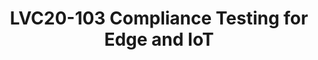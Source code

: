 ---
categories:
- lvc20
description: Arm ServerReady has been instrumental to making Arm servers a consistent
  and reliable platform for OS vendors and end users. By providing testing tools and
  a certification program ServerReady gave hardware vendors the tools they need to
  create products that just work with enterprise OSes.<br /> <br /> In the embedded
  Linux ecosystem, firmware projects are adopting some of the same interfaces that
  are already standard on Arm servers, such as UEFI, Secure Boot, Capsule Update,
  and TPM. Using the same interfaces reduces the engineering required to provision
  and manage embedded devices by leveraging the same tooling and making the platform
  interface consistent.<br /> <br /> However, unlike in the server space with ServerReady,
  there isn't a compliance test program for embedded platforms, which makes it difficult
  to know how well a given platform implements the standard interfaces. In this presentation
  we'll explore what testing is available for embedded platforms and what could be
  provided as tooling for embedded platform compliance.
image: /assets/images/featured-images/lvc20/LVC20-103.png
session_id: LVC20-103
session_room: '[Track 1] IoT/Edge/Embedded'
session_slot:
  end_time: 2020-09-22 12:10
  start_time: 2020-09-22 11:45
session_speakers:
- speaker_bio: Grant is a software architect in Arm ATG
  speaker_company: Arm
  speaker_image: http://avatars.sched.co/c/fe/4472006/avatar.jpg.320x320px.jpg?aaf
  speaker_name: Grant Likely
  speaker_position: Senior Technical Director
  speaker_role: speaker
session_track: IoT Fog/Gateway/Edge Computing
tag: session
tags: IoT Fog/Gateway/Edge Computing
title: LVC20-103 Compliance Testing for Edge and IoT
---